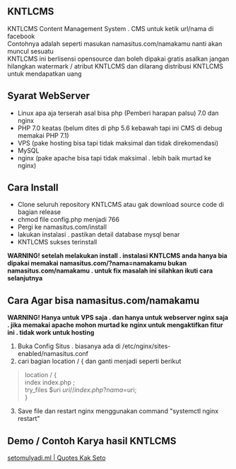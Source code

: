 ## KNTLCMS
KNTLCMS Content Management System . CMS untuk ketik url/nama di facebook<br>
Contohnya adalah seperti masukan namasitus.com/namakamu nanti akan muncul sesuatu<br>
KNTLCMS ini berlisensi opensource dan boleh dipakai gratis asalkan jangan hilangkan watermark / atribut KNTLCMS dan dilarang distribusi KNTLCMS untuk mendapatkan uang

## Syarat WebServer
* Linux apa aja terserah asal bisa php (Pemberi harapan palsu) 7.0 dan nginx
* PHP 7.0 keatas (belum dites di php 5.6 kebawah tapi ini CMS di debug memakai PHP 7.1)
* VPS (pake hosting bisa tapi tidak maksimal dan tidak direkomendasi)
* MySQL
* nginx (pake apache bisa tapi tidak maksimal . lebih baik murtad ke nginx)

## Cara Install
* Clone seluruh repository KNTLCMS atau gak download source code di bagian release
* chmod file config.php menjadi 766
* Pergi ke namasitus.com/install
* lakukan instalasi . pastikan detail database mysql benar
* KNTLCMS sukses terinstall
<b>
WARNING! setelah melakukan install . instalasi KNTLCMS anda hanya bia dipakai memakai namasitus.com/?nama=namakamu bukan namasitus.com/namakamu . untuk fix masalah ini silahkan ikuti cara selanjutnya</b>

## Cara Agar bisa namasitus.com/namakamu
<b>WARNING! Hanya untuk VPS saja . dan hanya untuk webserver nginx saja . jika memakai apache mohon murtad ke nginx untuk mengaktifkan fitur ini . tidak work untuk hosting</b><br>
1. Buka Config Situs . biasanya ada di /etc/nginx/sites-enabled/namasitus.conf<br>
2. cari bagian location / { dan ganti menjadi seperti berikut <br>

>  location / {<br>
>   index index.php ;<br>
>   try_files $uri $uri/ /index.php?nama=$uri;<br>
>  }<br>

3. Save file dan restart nginx menggunakan command "systemctl nginx restart"<br>

## Demo / Contoh Karya hasil KNTLCMS
<a href src="http://setomulyadi.ml">setomulyadi.ml | Quotes Kak Seto</a>
